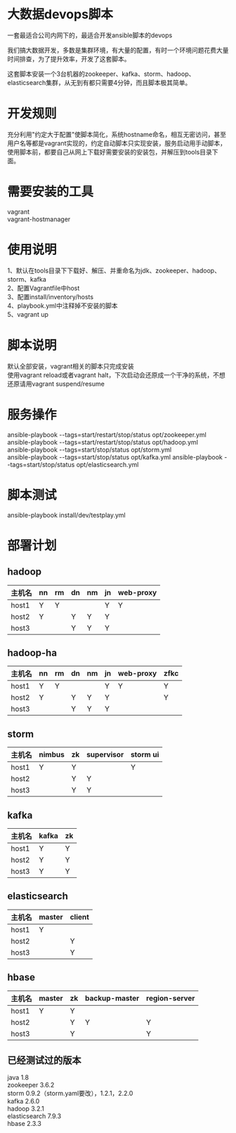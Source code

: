 # 大数据devops脚本

一套最适合公司内网下的，最适合开发ansible脚本的devops  

我们搞大数据开发，多数是集群环境，有大量的配置，有时一个环境问题花费大量时间排查，为了提升效率，开发了这套脚本。 
 
这套脚本安装一个3台机器的zookeeper、kafka、storm、hadoop、elasticsearch集群，从无到有都只需要4分钟，而且脚本极其简单。  

# 开发规则

充分利用"约定大于配置"使脚本简化，系统hostname命名，相互无密访问，甚至用户名等都是vagrant实现的，约定自动脚本只实现安装，服务启动用手动脚本，使用脚本前，都要自己从网上下载好需要安装的安装包，并解压到tools目录下面。

# 需要安装的工具

vagrant  
vagrant-hostmanager  

# 使用说明

1、默认在tools目录下下载好、解压、并重命名为jdk、zookeeper、hadoop、storm、kafka    
2、配置Vagrantfile中host  
3、配置install/inventory/hosts  
4、playbook.yml中注释掉不安装的脚本  
5、vagrant up  

# 脚本说明

默认全部安装，vagrant相关的脚本只完成安装  
使用vagrant reload或者vagrant halt，下次启动会还原成一个干净的系统，不想还原请用vagrant suspend/resume  

# 服务操作

ansible-playbook --tags=start/restart/stop/status opt/zookeeper.yml  
ansible-playbook --tags=start/restart/stop/status opt/hadoop.yml  
ansible-playbook --tags=start/stop/status opt/storm.yml  
ansible-playbook --tags=start/stop/status opt/kafka.yml 
ansible-playbook --tags=start/stop/status opt/elasticsearch.yml  


# 脚本测试

ansible-playbook install/dev/testplay.yml  

# 部署计划

## hadoop

| 主机名  | nn   | rm   | dn   | nm   | jn   | web-proxy | 
| ------ | ---- | ---- | ---- | ---- | ---- | ----      |
| host1  | Y    | Y    |      |      | Y    |  Y        |
| host2  | Y    |      |  Y   | Y    | Y    |           |
| host3  |      |      |  Y   | Y    | Y    |           |

## hadoop-ha

| 主机名  | nn   | rm   | dn   | nm   | jn   | web-proxy | zfkc |
| ------ | ---- | ---- | ---- | ---- | ---- | ----      | ---- |
| host1  | Y    | Y    |      |      | Y    |  Y        | Y    |
| host2  | Y    |      |  Y   | Y    | Y    |           | Y    |
| host3  |      |      |  Y   | Y    | Y    |           |      |


## storm

| 主机名  | nimbus | zk   | supervisor | storm ui |
| ------ | ----   | ---- | ----       | ----     |
| host1  | Y      | Y    |            |   Y      |
| host2  |        | Y    |  Y         |          |
| host3  |        | Y    |  Y         |          |

## kafka

| 主机名  | kafka  | zk   | 
| ------ | ----   | ---- | 
| host1  | Y      | Y    | 
| host2  | Y      | Y    | 
| host3  | Y      | Y    | 

## elasticsearch

| 主机名  | master | client| 
| ------ | ----   | ---- | 
| host1  | Y      |      | 
| host2  |        | Y    | 
| host3  |        | Y    | 

## hbase

| 主机名  | master | zk   | backup-master | region-server |
| ------ | ----   | ---- | ----          | ----          |
| host1  | Y      | Y    |               |               |
| host2  |        | Y    |  Y            |      Y        |
| host3  |        | Y    |               |      Y        |

## 已经测试过的版本

java 1.8  
zookeeper 3.6.2  
storm 0.9.2（storm.yaml要改），1.2.1，2.2.0  
kafka 2.6.0  
hadoop 3.2.1  
elasticsearch 7.9.3  
hbase 2.3.3  